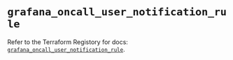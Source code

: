 # `grafana_oncall_user_notification_rule`

Refer to the Terraform Registory for docs: [`grafana_oncall_user_notification_rule`](https://registry.terraform.io/providers/grafana/grafana/3.16.0/docs/resources/oncall_user_notification_rule).
